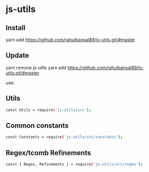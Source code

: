 # js-utils

## Install
yarn add https://github.com/rahulbansal89/js-utils.git\#master

## Update
yarn remove js-utils
yarn add https://github.com/rahulbansal89/js-utils.git\#master

use:

## Utils

```bash
const Utils = require('js-utils/src');
```

## Common constants

```bash
const Constants = require('js-utils/src/constants');
```

## Regex/tcomb Refinements

```bash
const { Regex, Refinements } = require('js-utils/src/regex');
```
